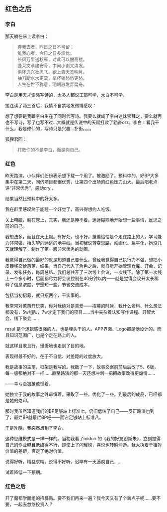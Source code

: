 ## 红色之后


###  李白

那天躺在床上读李白：

> 弃我去者，昨日之日不可留；  
乱我心者，今日之日多烦忧。  
长风万里送秋雁，对此可以酣高楼。  
蓬莱文章建安骨，中间小谢又清发。  
俱怀逸兴壮思飞，欲上青天览明月。  
抽刀断水水更流，举杯销愁愁更愁。  
人生在世不称意，明朝散发弄扁舟。  


李白是用天才语感写诗的，太多人都说工部可学，太白不可学。

接连读了两三首后，我情不自禁地发微博感叹：

想了想要是我跟李白生在了同时代写诗。我要么就成了李白迷妹崇拜之，要么就再也不写诗，写了也写不过…大概就是传说中的天赋打败了勤奋orz。李白：看我干什么，我是修仙的，写诗只是兴趣…扑街。。。。

狐狸君回：

> 打败你的不是李白，而是你自己。



### 红色

昨天路演，小伙伴们纷纷表示想下载一个用了。被激励了。预料中的，好BP大多集中在第二天，同侪项目都很优秀，让第四个出场的红色压力山大。最后阳老点评“非常优秀”，感动cry 。

结果当然比预料中的好太多。

我在群里感叹终于能睡一个好觉了，高兴得想约人吃饭。

关上电脑，躺在床上，其实，我还是睡不着。迷迷糊糊地开始想一些事情，反思之前的自己。

我想法多，而且在天上飘。有好处，也不好。蕙蕙恰恰是个走在路上的人，学习能力非常强，抬头望向远远的地平线。当初我说转变思路，动画化、扁平化，她没几天就理解了，制作了第一版非常优秀的动画。


我觉得自己做的最好的就是知道自己要什么。曾经我觉得自己执行力不强，想把小皮鞭移交给蕙蕙，结果，当自己代入了角色之后，就自觉开始管理仓库、开会、记录、发布任务，每周总结。我们总共开了三次线上会议，一次线下。除了第一次线上一个多小时，后面都尽力将会议控制在40分钟以内——就是觉得会议开太长稀释了信息浓度，宁愿短一些，节省交流成本。

包括当初招募，就只招两个，干实事的。

我常常对蕙蕙开玩笑，你对我绝对是真爱——招募的时候，我什么资料、什么想法都没有，5w组队，7w才定下我们的项目……当中夹杂着认知写作课程、开智大会、线下聚会……

resul 是个逻辑感很强的人。也是埋头干的人。APP界面、Logo都是他设计的。而且知识范围广，也是个走在路上的人。


就这样且歌且行，慢慢地也走到了目的地。


表现得最不好的，在于不自信、对差距的过度放大。

我是故事的主笔，框架是我写的。我数了一下，故事文案前前后后改了5、6版，每一版都绝对不一样……直至路演的那一天还想冲刺一把把故事改得更煽情……

——幸亏没被蕙蕙惯着。

她独立于我的故事之外审慎着。采取了一些，优化了一些。到最后的成品，已经都是她的烙印。

那时我虽然知道我们的BP足够站上标准七，仍旧低估了自己——反正路演也到了，最烂BP就最烂BP吧——而它足够站上标准八。


于是昨晚，我突然想到了李白。

这种思维模式是一样一样的。当初我看了midori 的《我的好友密斯朱》，立刻觉得自己的作业糙且低级得不行，即使上了闪耀榜，喜悦也转瞬消逝。我太执着于相对价值的差距，否定了绝对价值。


说得好听，精益求精，说得不好听，迟早有一天逼疯自己……


试着降低一下预期。


### 红色之后

开了魔都学而组的招募贴。要不我们再来一遍？我今天又有了个新点子呢……要不要，一起去忽悠投资人？






